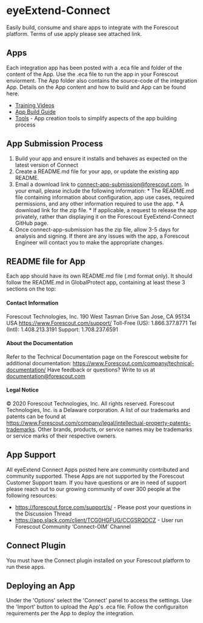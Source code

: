 # eyeExtend-Connect
Easily build, consume and share apps to integrate with the Forescout platform. Terms of use apply please see attached link.

## Apps
Each integration app has been posted with a .eca file and folder of the content of the App. Use the .eca file to run the app in your Forescout enviorment. The App folder also contains the source-code of the integration App. 
Details on the App content and how to build and App can be found here. 
* [Training Videos](https://www.youtube.com/playlist?list=PL2HYJud3zBqcjUoiJzVG33_ubuRqv3crQ)
* [App Build Guide](https://github.com/Forescout/eyeExtend-Connect/blob/master/eyeExtend%20Connect%20App%20Building%20Guide.pdf)
* [Tools](https://github.com/fs-connect) - App creation tools to simplify aspects of the app building process

## App Submission Process
  1.	Build your app and ensure it installs and behaves as expected on the latest version of Connect
  2.	Create a README.md file for your app, or update the existing app README.
  3.	Email a download link to connect-app-submission@forescout.com. In your email, please include the following information:
    * The README.md file containing information about configuration, app use cases, required permissions, and any other information required to use the app.
    * A download link for the zip file.
    * If applicable, a request to release the app privately, rather than displaying it on the Forescout EyeExtend-Connect GitHub page.
  4.	Once connect-app-submission has the zip file, allow 3-5 days for analysis and signing. If there are any issues with the app, a Forescout Engineer will contact you to make the appropriate changes.

## README file for App
Each app should have its own README.md file (.md format only). It should follow the README.md in GlobalProtect app, containing at least these 3 sections on the top:

#### Contact Information
Forescout Technologies, Inc. 190 West Tasman Drive San Jose, CA 95134 USA https://www.Forescout.com/support/ Toll-Free (US): 1.866.377.8771 Tel (Intl): 1.408.213.3191 Support: 1.708.237.6591

#### About the Documentation
Refer to the Technical Documentation page on the Forescout website for additional documentation: https://www.Forescout.com/company/technical-documentation/
Have feedback or questions? Write to us at documentation@forescout.com

#### Legal Notice
© 2020 Forescout Technologies, Inc. All rights reserved. Forescout Technologies, Inc. is a Delaware corporation. A list of our trademarks and patents can be found at https://www.Forescout.com/company/legal/intellectual-property-patents-trademarks. Other brands, products, or service names may be trademarks or service marks of their respective owners.

## App Support

All eyeExtend Connect Apps posted here are community contributed and community supported. These Apps are not supported by the Forescout Customer Support team. If you have questions or are in need of support please reach out to our growing community of over 300 people at the following resources:

* https://forescout.force.com/support/s/ - Please post your questions in the Discussion Thread
* https://app.slack.com/client/TCG0HGFUG/CCGSRQDCZ  - User run Forescout Community ‘Connect-OIM’ Channel


## Connect Plugin
You must have the Connect plugin installed on your Forescout platform to run these apps. 

## Deploying an App
Under the 'Options' select the 'Connect' panel to access the settings. Use the 'Import' button to upload the App's .eca file. Follow the configuraiton requirements per the App to deploy the integration.


